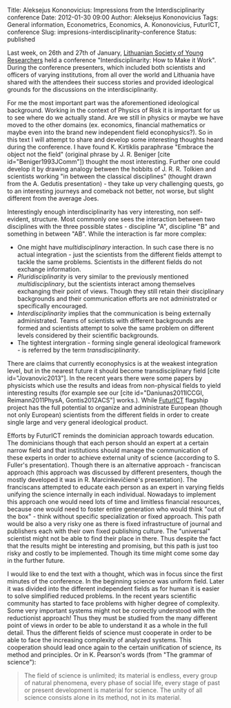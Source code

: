 Title: Aleksejus Kononovicius: Impressions from the Interdisciplinarity conference
Date: 2012-01-30 09:00
Author: Aleksejus Kononovicius
Tags: General information, Econometrics, Economics, A. Kononovicius, FuturICT, conference
Slug: impresions-interdisciplinarity-conference
Status: published

Last week,
on 26th and 27th of January, [Lithuanian Society of Young
Researchers](http://ljms.lt) held a conference "Interdisciplinarity: How
to Make it Work". During the conference presenters, which included both
scientists and officers of varying institutions, from all over the world
and Lithuania have shared with the attendees their success stories and
provided ideological grounds for the discussions on the
interdisciplinarity.

For me the most important part was the aforementioned ideological
background. Working in the context of Physics of Risk it is important
for us to see where do we actually stand. Are we still in physics or
maybe we have moved to the other domains (ex. economics, financial
mathematics or maybe even into the brand new independent field
econophysics?). So in this text I will attempt to share and develop some
interesting thoughts heard during the conference.<!--more--> I have
found K. Kirtiklis paraphrase "Embrace the object not the field"
(original phrase by J. R. Beniger \[cite id="Beniger1993JComm"\])
thought the most interesting. Further one could develop it by drawing
analogy between the hobbits of J. R. R. Tolkien and scientists working
"in between the classical disciplines" (thought drawn from the A.
Gedutis presentation) - they take up very challenging quests, go to an
interesting journeys and comeback not better, not worse, but slight
different from the average Joes.

Interestingly enough interdisciplinarity has very interesting, non
self-evident, structure. Most commonly one sees the interaction between
two disciplines with the three possible states - discipline "A",
discipline "B" and something in between "AB". While the interaction is
far more complex:

-   One might have *multidisciplinary* interaction. In such case there
    is no actual integration - just the scientists from the different
    fields attempt to tackle the same problems. Scientists in the
    different fields do not exchange information.
-   *Pluridisciplinarity* is very similar to the previously mentioned
    *multidisciplinary*, but the scientists interact among themselves
    exchanging their point of views. Though they still retain their
    disciplinary backgrounds and their communication efforts are not
    administrated or specifically encouraged.
-   *Interdisciplinarity* implies that the communication is being
    externally administrated. Teams of scientists with different
    backgrounds are formed and scientists attempt to solve the same
    problem on different levels considered by their scientific
    backgrounds.
-   The tightest intergration - forming single general ideological
    framework - is referred by the term *transdisciplinarity*.

There are claims that currently econophysics is at the weakest
integration level, but in the nearest future it should become
transdisciplinary field \[cite id="Jovanovic2013"\]. In the recent years
there were some papers by physicists which use the results and ideas
from non-physical fields to yield interesting results (for example see
our \[cite id="Daniunas2011ICCGI, Reimann2011PhysA, Gontis2012ACS"\]
works.). While [FuturICT](http://www.futurict.eu) flagship project has
the full potential to organize and administrate European (though not
only European) scientists from the different fields in order to create
single large and very general ideological product.

Efforts by FuturICT reminds the dominician approach towards education.
The dominicians though that each person should an expert at a certain
narrow field and that institutions should manage the communication of
these experts in order to achieve external unity of science (according
to S. Fuller's presentation). Though there is an alternative approach -
franciscan approach (this approach was discussed by different
presenters, though the mostly developed it was in R. Marcinkevičienė's
presentation). The franciscans attempted to educate each person as an
expert in varying fields unifying the science internally in each
individual. Nowadays to implement this approach one would need lots of
time and limitless financial resources, because one would need to foster
entire generation who would think "out of the box" - think without
specific specialization or fixed approach. This path would be also a
very risky one as there is fixed infrastructure of journal and
publishers each with their own fixed publishing culture. The "universal"
scientist might not be able to find their place in there. Thus despite
the fact that the results might be interesting and promising, but this
path is just too risky and costly to be implemented. Though its time
might come some day in the further future.

I would like to end the text with a thought, which was in focus since
the first minutes of the conference. In the beginning science was
uniform field. Later it was divided into the different independent
fields as for human it is easier to solve simplified reduced problems.
In the recent years scientific community has started to face problems
with higher degree of complexity. Some very important systems might not
be correctly understood with the reductionist approach! Thus they must
be studied from the many different point of views in order to be able to
understand it as a whole in the full detail. Thus the different fields
of science must cooperate in order to be able to face the increasing
complexity of analyzed systems. This cooperation should lead once again
to the certain unification of science, its method and principles. Or in
K. Pearson's words (from "The grammar of science"):  

> The field of science is unlimited; its material is endless, every
> group of natural phenomena, every phase of social life, every stage of
> past or present development is material for science. The unity of all
> science consists alone in its method, not in its material.
